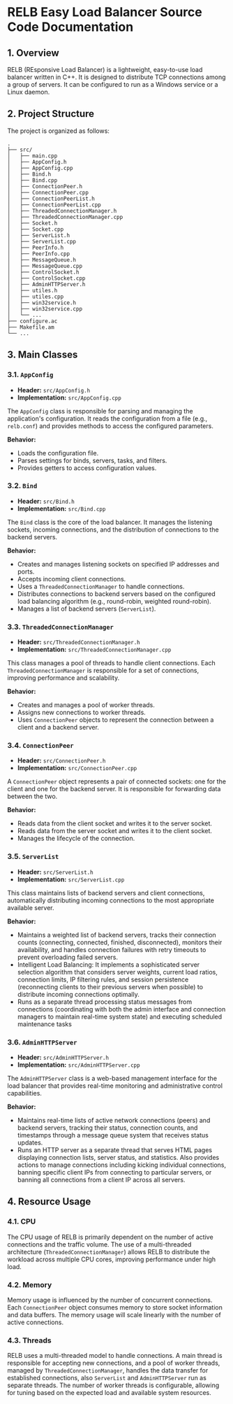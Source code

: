 
# RELB Easy Load Balancer Source Code Documentation

## 1. Overview

RELB (REsponsive Load Balancer) is a lightweight, easy-to-use load balancer written in C++. It is designed to distribute TCP connections among a group of servers. It can be configured to run as a Windows service or a Linux daemon.

## 2. Project Structure

The project is organized as follows:

```
.
├── src/
│   ├── main.cpp
│   ├── AppConfig.h
│   ├── AppConfig.cpp
│   ├── Bind.h
│   ├── Bind.cpp
│   ├── ConnectionPeer.h
│   ├── ConnectionPeer.cpp
│   ├── ConnectionPeerList.h
│   ├── ConnectionPeerList.cpp
│   ├── ThreadedConnectionManager.h
│   ├── ThreadedConnectionManager.cpp
│   ├── Socket.h
│   ├── Socket.cpp
│   ├── ServerList.h
│   ├── ServerList.cpp
│   ├── PeerInfo.h
│   ├── PeerInfo.cpp
│   ├── MessageQueue.h
│   ├── MessageQueue.cpp
│   ├── ControlSocket.h
│   ├── ControlSocket.cpp
│   ├── AdminHTTPServer.h
│   ├── utiles.h
│   ├── utiles.cpp
│   ├── win32service.h
│   ├── win32service.cpp
│   └── ...
├── configure.ac
├── Makefile.am
└── ...
```

## 3. Main Classes

### 3.1. `AppConfig`

*   **Header:** `src/AppConfig.h`
*   **Implementation:** `src/AppConfig.cpp`

The `AppConfig` class is responsible for parsing and managing the application's configuration. It reads the configuration from a file (e.g., `relb.conf`) and provides methods to access the configured parameters.

**Behavior:**

*   Loads the configuration file.
*   Parses settings for binds, servers, tasks, and filters.
*   Provides getters to access configuration values.

### 3.2. `Bind`

*   **Header:** `src/Bind.h`
*   **Implementation:** `src/Bind.cpp`

The `Bind` class is the core of the load balancer. It manages the listening sockets, incoming connections, and the distribution of connections to the backend servers.

**Behavior:**

*   Creates and manages listening sockets on specified IP addresses and ports.
*   Accepts incoming client connections.
*   Uses a `ThreadedConnectionManager` to handle connections.
*   Distributes connections to backend servers based on the configured load balancing algorithm (e.g., round-robin, weighted round-robin).
*   Manages a list of backend servers (`ServerList`).

### 3.3. `ThreadedConnectionManager`

*   **Header:** `src/ThreadedConnectionManager.h`
*   **Implementation:** `src/ThreadedConnectionManager.cpp`

This class manages a pool of threads to handle client connections. Each `ThreadedConnectionManager` is responsible for a set of connections, improving performance and scalability.

**Behavior:**

*   Creates and manages a pool of worker threads.
*   Assigns new connections to worker threads.
*   Uses `ConnectionPeer` objects to represent the connection between a client and a backend server.

### 3.4. `ConnectionPeer`

*   **Header:** `src/ConnectionPeer.h`
*   **Implementation:** `src/ConnectionPeer.cpp`

A `ConnectionPeer` object represents a pair of connected sockets: one for the client and one for the backend server. It is responsible for forwarding data between the two.

**Behavior:**

*   Reads data from the client socket and writes it to the server socket.
*   Reads data from the server socket and writes it to the client socket.
*   Manages the lifecycle of the connection.

### 3.5. `ServerList`

*   **Header:** `src/ServerList.h`
*   **Implementation:** `src/ServerList.cpp`

This class maintains lists of backend servers and client connections, automatically distributing incoming connections to the most appropriate available server.

**Behavior:**

*    Maintains a weighted list of backend servers, tracks their connection counts (connecting, connected, finished, disconnected), monitors their availability, and handles connection failures with retry timeouts to prevent overloading failed servers.
*    Intelligent Load Balancing: It implements a sophisticated server selection algorithm that considers server weights, current load ratios, connection limits, IP filtering rules, and session persistence (reconnecting clients to their previous servers when possible) to distribute incoming connections optimally.
*    Runs as a separate thread processing status messages from connections (coordinating with both the admin interface and connection managers to maintain real-time system state) and executing scheduled maintenance tasks  

### 3.6. `AdminHTTPServer`

*   **Header:** `src/AdminHTTPServer.h`
*   **Implementation:** `src/AdminHTTPServer.cpp`

The `AdminHTTPServer` class is a web-based management interface for the load balancer that provides real-time monitoring and administrative control capabilities.

**Behavior:**

* 	 Maintains real-time lists of active network connections (peers) and backend servers, tracking their status, connection counts, and timestamps through a message queue system that receives status updates.
*    Runs an HTTP server as a separate thread that serves HTML pages displaying connection lists, server status, and statistics. Also provides actions to manage connections including kicking individual connections, banning specific client IPs from connecting to particular servers, or banning all connections from a client IP across all servers.

## 4. Resource Usage

### 4.1. CPU

The CPU usage of RELB is primarily dependent on the number of active connections and the traffic volume. The use of a multi-threaded architecture (`ThreadedConnectionManager`) allows RELB to distribute the workload across multiple CPU cores, improving performance under high load.

### 4.2. Memory

Memory usage is influenced by the number of concurrent connections. Each `ConnectionPeer` object consumes memory to store socket information and data buffers. The memory usage will scale linearly with the number of active connections.

### 4.3. Threads

RELB uses a multi-threaded model to handle connections. A main thread is responsible for accepting new connections, and a pool of worker threads, managed by `ThreadedConnectionManager`, handles the data transfer for established connections, also `ServerList` and `AdminHTTPServer` run as separate threads. The number of worker threads is configurable, allowing for tuning based on the expected load and available system resources.
